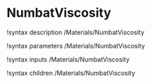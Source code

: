 # NumbatViscosity
!syntax description /Materials/NumbatViscosity

!syntax parameters /Materials/NumbatViscosity

!syntax inputs /Materials/NumbatViscosity

!syntax children /Materials/NumbatViscosity
